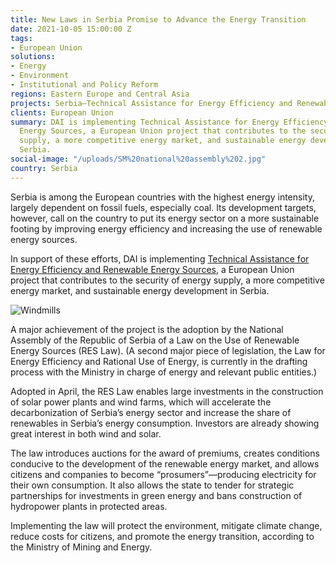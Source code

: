 ```yaml
---
title: New Laws in Serbia Promise to Advance the Energy Transition
date: 2021-10-05 15:00:00 Z
tags:
- European Union
solutions:
- Energy
- Environment
- Institutional and Policy Reform
regions: Eastern Europe and Central Asia
projects: Serbia—Technical Assistance for Energy Efficiency and Renewable Energy Sources
clients: European Union
summary: DAI is implementing Technical Assistance for Energy Efficiency and Renewable
  Energy Sources, a European Union project that contributes to the security of energy
  supply, a more competitive energy market, and sustainable energy development in
  Serbia.
social-image: "/uploads/SM%20national%20assembly%202.jpg"
country: Serbia
---
```


Serbia is among the European countries with the highest energy intensity, largely dependent on fossil fuels, especially coal. Its development targets, however, call on the country to put its energy sector on a more sustainable footing by improving energy efficiency and increasing the use of renewable energy sources. 

In support of these efforts, DAI is implementing [Technical Assistance for Energy Efficiency and Renewable Energy Sources](https://www.dai.com/our-work/projects/Serbia-Technical-Assistance-for-Energy-Efficiency-and-Renewable-Energy-Sources), a European Union project that contributes to the security of energy supply, a more competitive energy market, and sustainable energy development in Serbia.

![Windmills](/uploads/karsten-wurth-karsten-wuerth-wIYDNL0M_p4-unsplash.jpg)

A major achievement of the project is the adoption by the National Assembly of the Republic of Serbia of a Law on the Use of Renewable Energy Sources (RES Law). (A second major piece of legislation, the Law for Energy Efficiency and Rational Use of Energy, is currently in the drafting process with the Ministry in charge of energy and relevant public entities.)

Adopted in April, the RES Law enables large investments in the construction of solar power plants and wind farms, which will accelerate the decarbonization of Serbia’s energy sector and increase the share of renewables in Serbia’s energy consumption. Investors are already showing great interest in both wind and solar.

The law introduces auctions for the award of premiums, creates conditions conducive to the development of the renewable energy market, and allows citizens and companies to become “prosumers”—producing electricity for their own consumption. It also allows the state to tender for strategic partnerships for investments in green energy and bans construction of hydropower plants in protected areas.

Implementing the law will protect the environment, mitigate climate change, reduce costs for citizens, and promote the energy transition, according to the Ministry of Mining and Energy.